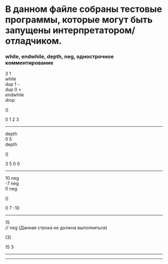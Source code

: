 # В данном файле собраны тестовые программы, которые могут быть запущены интерпретатором/отладчиком.


### while, endwhile, depth, neg, однострочное комментирование

3 1  
while  
dup 1 -  
dup 0 >  
endwhile  
drop  

()

0 1 2 3

---

depth  
0 5  
depth  

()  

3 5 0 0

---

10 neg  
-7 neg  
0 neg 

()

0 7 -10

---

15  
// neg (Данная строка не должна выполниться)

(3)

15 3

---
---
